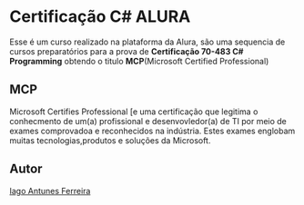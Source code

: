# Certificação C# ALURA

Esse é um curso realizado na plataforma da Alura, são uma sequencia de cursos preparatórios para a prova de <b>Certificação 70-483 C# Programming</b>
obtendo o titulo <b>MCP</b>(Microsoft Certified Professional)

## MCP

Microsoft Certifies Professional [e uma certificação que legitima o conhecmento de um(a) profissional e desenvovledor(a) de TI por meio de exames
comprovadoa e reconhecidos na indústria. Estes exames englobam muitas tecnologias,produtos e soluções da Microsoft.


## Autor
[Iago Antunes Ferreira](https://github.com/IagoAntunes)

